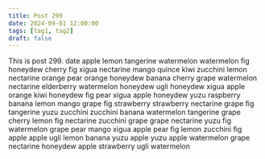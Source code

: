 ```yaml
---
title: Post 299
date: 2024-09-01 12:00:00
tags: [tag1, tag2]
draft: false
---
```

This is post 299.
date
apple
lemon
tangerine
watermelon
watermelon
fig
honeydew
cherry
fig
xigua
nectarine
mango
quince
kiwi
zucchini
lemon
nectarine
orange
pear
orange
honeydew
banana
cherry
grape
watermelon
nectarine
elderberry
watermelon
honeydew
ugli
honeydew
xigua
apple
orange
kiwi
honeydew
fig
pear
xigua
apple
honeydew
yuzu
raspberry
banana
lemon
mango
grape
fig
strawberry
strawberry
nectarine
grape
fig
tangerine
yuzu
zucchini
zucchini
banana
watermelon
tangerine
grape
cherry
lemon
fig
nectarine
zucchini
grape
grape
nectarine
yuzu
fig
watermelon
grape
pear
mango
xigua
apple
pear
fig
lemon
zucchini
fig
apple
apple
ugli
lemon
banana
yuzu
apple
yuzu
apple
watermelon
grape
nectarine
honeydew
apple
strawberry
ugli
watermelon
